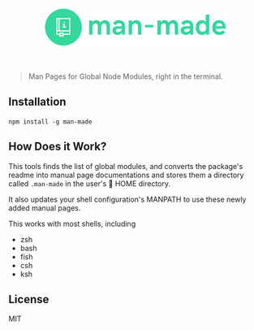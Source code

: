 <div align="center">
	<br>
	<br>
	<img width="360" src="media/logo.png" alt="Got">
	<br>
	<br>
	<br>
</div>


> Man Pages for Global Node Modules, right in the terminal.

## Installation

```
npm install -g man-made
```

## How Does it Work?

This tools finds the list of global modules, and converts the package's readme into manual page documentations and stores them a directory called `.man-made` in the user's 🏡 HOME directory.

It also updates your shell configuration's MANPATH to use these newly added manual pages.

This works with most shells, including

- zsh
- bash
- fish
- csh
- ksh

## License

MIT
